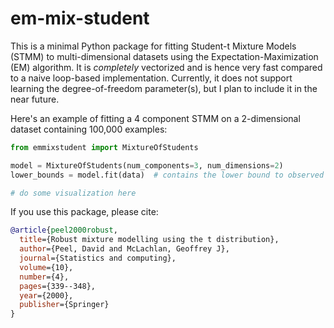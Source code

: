 # em-mix-student

This is a minimal Python package for fitting Student-t Mixture Models (STMM) to multi-dimensional datasets using the Expectation-Maximization (EM) algorithm. It is *completely* vectorized and is hence very fast compared to a naive loop-based implementation. Currently, it does not support learning the degree-of-freedom parameter(s), but I plan to include it in the near future. 

Here's an example of fitting a 4 component STMM on a 2-dimensional dataset containing 100,000 examples:

```python
from emmixstudent import MixtureOfStudents

model = MixtureOfStudents(num_components=3, num_dimensions=2)
lower_bounds = model.fit(data)  # contains the lower bound to observed data log likelihood per timestep

# do some visualization here
```

If you use this package, please cite:

```bibtex
@article{peel2000robust,
  title={Robust mixture modelling using the t distribution},
  author={Peel, David and McLachlan, Geoffrey J},
  journal={Statistics and computing},
  volume={10},
  number={4},
  pages={339--348},
  year={2000},
  publisher={Springer}
}
```
